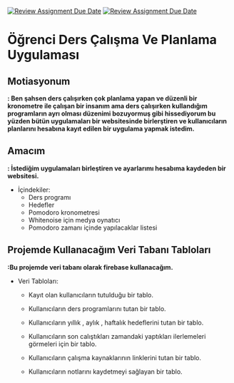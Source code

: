 [![Review Assignment Due Date](https://classroom.github.com/assets/deadline-readme-button-24ddc0f5d75046c5622901739e7c5dd533143b0c8e959d652212380cedb1ea36.svg)](https://classroom.github.com/a/uelKf0-p)
[![Review Assignment Due Date](https://classroom.github.com/assets/deadline-readme-button-8d59dc4de5201274e310e4c54b9627a8934c3b88527886e3b421487c677d23eb.svg)](https://classroom.github.com/a/uelKf0-p)

# Öğrenci Ders Çalışma Ve Planlama Uygulaması

## Motiasyonum

**: Ben şahsen ders çalışırken çok planlama yapan ve düzenli bir kronometre ile çalışan bir insanım ama ders çalışırken kullandığım programların ayrı olması düzenimi bozuyormuş gibi hissediyorum bu yüzden bütün uygulamaları bir websitesinde birlerştiren ve kullanıcıların planlarını hesabına kayıt edilen bir uygulama yapmak istedim.**

## Amacım

**: İstediğim uygulamaları birleştiren ve ayarlarımı hesabıma kaydeden bir websitesi.**

* İçindekiler:
    * Ders programı
    * Hedefler
    * Pomodoro kronometresi
    * Whitenoise için medya oynatıcı
    * Pomodoro zamanı içinde yapılacaklar listesi


## Projemde Kullanacağım Veri Tabanı Tabloları

**:Bu projemde veri tabanı olarak firebase kullanacağım.**

* Veri Tabloları:
    * Kayıt olan kullanıcıların tutulduğu bir tablo.

    * Kullanıcıların ders programlarını tutan bir tablo.

    * Kullanıcıların yıllık , aylık , haftalık hedeflerini tutan bir tablo.

    * Kullanıcıların son calıştıkları zamandaki yaptıkları ilerlemeleri görmeleri için bir tablo.

    * Kullanıcıların çalışma kaynaklarının linklerini tutan bir tablo.

    * Kullanıcıların notlarını kaydetmeyi sağlayan bir tablo.
